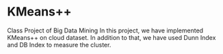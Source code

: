 # KMeans++
Class Project of Big Data Mining
In this project, we have implemented KMeans++ on cloud dataset. In addition to that, we have used Dunn Index and DB Index to measure the cluster.
